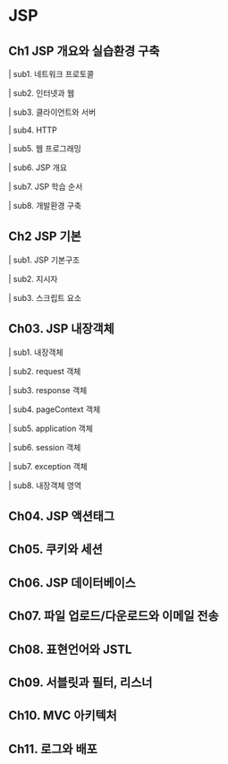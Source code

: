 # JSP
## **Ch1 JSP 개요와 실습환경 구축**  
| sub1. 네트워크 프로토콜

| sub2. 인터넷과 웹

| sub3. 클라이언트와 서버

| sub4. HTTP

| sub5. 웹 프로그래밍

| sub6. JSP 개요

| sub7. JSP 학습 순서

| sub8. 개발환경 구축

## **Ch2 JSP 기본**  
| sub1. JSP 기본구조

| sub2. 지시자

| sub3. 스크립트 요소

## **Ch03. JSP 내장객체**  
| sub1. 내장객체

| sub2. request 객체

| sub3. response 객체

| sub4. pageContext 객체

| sub5. application 객체

| sub6. session 객체

| sub7. exception 객체

| sub8. 내장객체 영역

## **Ch04. JSP 액션태그**  
## **Ch05. 쿠키와 세션**  
## **Ch06. JSP 데이터베이스**  
## **Ch07. 파일 업로드/다운로드와 이메일 전송**  
## **Ch08. 표현언어와 JSTL**  
## **Ch09. 서블릿과 필터, 리스너**  
## **Ch10. MVC 아키텍처**  
## **Ch11. 로그와 배포**  
